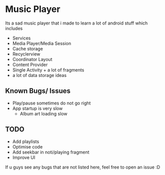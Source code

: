 # Music Player

Its a sad music player that i made to learn a lot of android stuff which includes
* Services
* Media Player/Media Session
* Cache storage
* Recyclerview
* Coordinator Layout
* Content Provider
* Single Activity + a lot of fragments
* a lot of data storage ideas

## Known Bugs/ Issues
* Play/pause sometimes do not go right
* App startup is very slow
    * Album art loading slow

## TODO
* Add playlists
* Optimise code
* Add seekbar in noti/playing fragment
* Improve UI

If u guys see any bugs that are not listed here, feel free to open an issue :D
